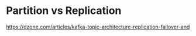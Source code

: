 # Partition vs Replication

https://dzone.com/articles/kafka-topic-architecture-replication-failover-and

